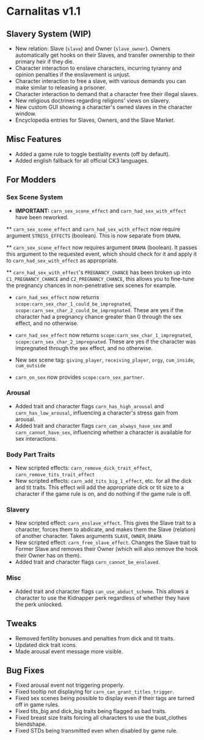 # Carnalitas v1.1

## Slavery System (WIP)

* New relation: Slave (`slave`) and Owner (`slave_owner`). Owners automatically get hooks on their Slaves, and transfer ownership to their primary heir if they die.
* Character interaction to enslave characters, incurring tyranny and opinion penalties if the enslavement is unjust.
* Character interaction to free a slave, with various demands you can make similar to releasing a prisoner.
* Character interaction to demand that a character free their illegal slaves.
* New religious doctrines regarding religions' views on slavery.
* New custom GUI showing a character's owned slaves in the character window.
* Encyclopedia entries for Slaves, Owners, and the Slave Market.

## Misc Features

* Added a game rule to toggle bestiality events (off by default).
* Added english fallback for all official CK3 languages.

## For Modders

### Sex Scene System

* **IMPORTANT:** `carn_sex_scene_effect` and `carn_had_sex_with_effect` have been reworked.

** `carn_sex_scene_effect` and `carn_had_sex_with_effect` now require argument `STRESS_EFFECTS` (boolean). This is now separate from `DRAMA`.

** `carn_sex_scene_effect` now requires argument `DRAMA` (boolean). It passes this argument to the requested event, which should check for it and apply it to `carn_had_sex_with_effect` as appropriate.

** `carn_had_sex_with_effect`'s `PREGNANCY_CHANCE` has been broken up into `C1_PREGNANCY_CHANCE` and `C2_PREGNANCY_CHANCE`, this allows you to fine-tune the pregnancy chances in non-penetrative sex scenes for example.
* `carn_had_sex_effect` now returns `scope:carn_sex_char_1_could_be_impregnated`, `scope:carn_sex_char_2_could_be_impregnated`. These are yes if the character had a pregnancy chance greater than 0 through the sex effect, and no otherwise.
* `carn_had_sex_effect` now returns `scope:carn_sex_char_1_impregnated`, `scope:carn_sex_char_2_impregnated`. These are yes if the character was impregnated through the sex effect, and no otherwise.

* New sex scene tag: `giving_player`, `receiving_player`, `orgy`, `cum_inside`, `cum_outside`
* `carn_on_sex` now provides `scope:carn_sex_partner`.

### Arousal

* Added trait and character flags `carn_has_high_arousal` and `carn_has_low_arousal`, influencing a character's stress gain from arousal.
* Added trait and character flags `carn_can_always_have_sex` and `carn_cannot_have_sex`, influencing whether a character is available for sex interactions.

### Body Part Traits

* New scripted effects: `carn_remove_dick_trait_effect`, `carn_remove_tits_trait_effect`
* New scripted effects: `carn_add_tits_big_1_effect`, etc. for all the dick and tit traits. This effect will add the appropriate dick or tit size to a character if the game rule is on, and do nothing if the game rule is off.

### Slavery

* New scripted effect: `carn_enslave_effect`. This gives the Slave trait to a character, forces them to abdicate, and makes them the Slave (relation) of another character. Takes arguments `SLAVE`, `OWNER`, `DRAMA`
* New scripted effect: `carn_free_slave_effect`. Changes the Slave trait to Former Slave and removes their Owner (which will also remove the hook their Owner has on them).
* Added trait and character flags `carn_cannot_be_enslaved`.

### Misc

* Added trait and character flags `can_use_abduct_scheme`. This allows a character to use the Kidnapper perk regardless of whether they have the perk unlocked.

## Tweaks

* Removed fertility bonuses and penalties from dick and tit traits.
* Updated dick trait icons.
* Made arousal event message more visible.

## Bug Fixes

* Fixed arousal event not triggering properly.
* Fixed tooltip not displaying for `carn_can_grant_titles_trigger`.
* Fixed sex scenes being possible to display even if their tags are turned off in game rules.
* Fixed tits_big and dick_big traits being flagged as bad traits.
* Fixed breast size traits forcing all characters to use the bust_clothes blendshape.
* Fixed STDs being transmitted even when disabled by game rule.
